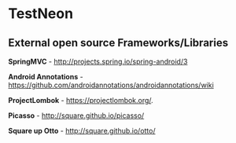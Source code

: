# TestNeon

## External open source Frameworks/Libraries

**SpringMVC** - http://projects.spring.io/spring-android/3

**Android Annotations** - https://github.com/androidannotations/androidannotations/wiki

**ProjectLombok** - https://projectlombok.org/.

**Picasso** - http://square.github.io/picasso/

**Square up Otto** - http://square.github.io/otto/

